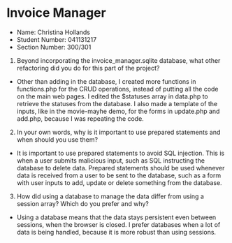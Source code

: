 # Invoice Manager
- Name: Christina Hollands
- Student Number: 041131217
- Section Number: 300/301


1. Beyond incorporating the invoice_manager.sqlite database, what other refactoring did you do for this part of the project?

- Other than adding in the database, I created more functions in functions.php for the CRUD operations, instead of putting all the code on the main web pages. I edited the $statuses array in data.php to retrieve the statuses from the database. I also made a template of the inputs, like in the movie-mayhe demo, for the forms in update.php and add.php, because I was repeating the code.

2. In your own words, why is it important to use prepared statements and when should you use them?

- It is important to use prepared statements to avoid SQL injection. This is when a user submits malicious input, such as SQL instructing the database to delete data. Prepared statements should be used whenever data is received from a user to be sent to the database, such as a form with user inputs to add, update or delete something from the database.

3. How did using a database to manage the data differ from using a session array? Which do you prefer and why?

- Using a database means that the data stays persistent even between sessions, when the browser is closed. I prefer databases when a lot of data is being handled, because it is more robust than using sessions.